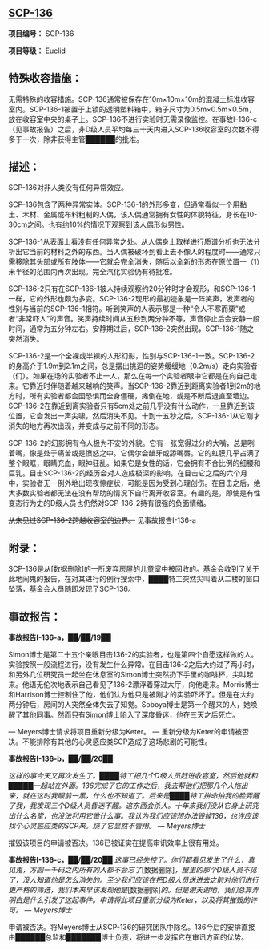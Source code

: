 ## [SCP-136](https://scp-wiki-cn.wikidot.com/scp-136)

**项目编号：** SCP-136

**项目等级：** Euclid

## 特殊收容措施：

无需特殊的收容措施。SCP-136通常被保存在10m×10m×10m的混凝土标准收容室内。SCP-136-1被置于上锁的透明塑料箱中，箱子尺寸为0.5m×0.5m×0.5m，放在收容室中央的桌子上。SCP-136不进行实验时无需录像监控。在事故I-136-c（见事故报告）之后，非D级人员平均每三十天内进入SCP-136收容室的次数不得多于一次，除非获得主管██████的批准。

## 描述：

SCP-136对非人类没有任何异常效应。

SCP-136包含了两种异常实体。SCP-136-1的外形多变，但通常看似一个用黏土、木材、金属或布料粗制的人偶，该人偶通常拥有女性的体貌特征，身长在10-30cm之间。也有约10%的情况下观察到该人偶形似男性。

SCP-136-1从表面上看没有任何异常之处。从人偶身上取样进行质谱分析也无法分析出它当前的材料之外的东西。当人偶被破坏到看上去不像人的程度时——通常只需移除其头部或所有肢体——它就会完全消失，随后以全新的形态在原位置一（1）米半径的范围内再次出现。完全汽化实验仍有待批准。

SCP-136-2只有在SCP-136-1被人持续观察约20分钟时才会现形，和SCP-136-1一样，它的外形也颇为多变。SCP-136-2现形的最初迹象是一阵笑声，发声者的性别与当前的SCP-136-1相符。听到笑声的人表示那是一种“令人不寒而栗”或者“非常吓人”的声音。笑声持续时间从五秒到两分钟不等，声音停止后会安静一段时间，通常为五分钟左右。安静期过后，SCP-136-2突然出现，SCP-136-1随之突然消失。

SCP-136-2是一个全裸或半裸的人形幻影，性别与SCP-136-1一致。SCP-136-2的身高介于1.9m到2.1m之间，总是摆出挑逗的姿势缓缓地（0.2m/s）走向实验者（们）。如果在场的实验者不止一人，那么在每一个实验者眼中它都是在向自己走来。它靠近时伴随着越来越响的笑声。当SCP-136-2靠近到距离实验者1到2m的地方时，所有实验者都会因恐惧而全身僵硬，瘫倒在地，或是不断后退直至墙边。SCP-136-2在靠近到离实验者只有5cm处之前几乎没有什么动作，一旦靠近到该位置，它会发出一声尖啸，然后消失不见。十到十五秒之后，SCP-136-1从它刚才消失的地方再次出现，并变成与之前不同的形态。

SCP-136-2的幻影拥有令人极为不安的外貌。它有一张宽得过分的大嘴，总是咧着嘴，像是处于痛苦或是愤怒之中。它偶尔会龇牙或舔嘴唇。它的虹膜几乎占满了整个眼眶，眼睛充血，眼神狂乱。如果它是女性的话，它会拥有不合比例的细腰和巨乳。目击SCP-136-2的经历会对人造成极深的影响，在目击它之后的六个月中，实验者无一例外地出现夜惊症状，可能是因为受到心理创伤。在目击之后，绝大多数实验者都无法在没有帮助的情况下自行离开收容室。有趣的是，即使是有性变态行为史的D级人员也仍然对SCP-136-2持有很强的负面情绪。

~~从未见过SCP-136-2跨越收容室的边界。~~ 见事故报告I-136-a

## **附录：**

SCP-136是从[数据删除]的一所废弃房屋的儿童室中被回收的。基金会收到了关于此地闹鬼的报告，在对其进行的例行搜索中，████特工突然尖叫着从二楼的窗口坠落，基金会人员随即发现了SCP-136。

## **事故报告：**

**事故报告I-136-a，██/██/19██**

Simon博士是第二十五个亲眼目击136-2的实验者，也是第四个自愿这样做的人。实验按照一般流程进行，没有发生什么异常。在目击136-2之后大约过了两小时，和另外几位研究员一起坐在休息室的Simon博士突然扔下手里的咖啡杯，尖叫起来。他语无伦次地表示自己看见了136-2漂浮着穿过大厅，向他走来。Morris博士和Harrison博士控制住了他，他们认为他只是被刚才的实验吓坏了。但是在大约两分钟后，房间的人突然全体失去了知觉。Soboya博士是第一个醒来的人，她唤醒了其他同事。然而只有Simon博士陷入了深度昏迷，他在三天之后死亡。

— Meyers博士请求将项目重新分级为Keter。
— 重新分级为Keter的申请被否决。不能排除有其他的心灵感应类SCP造成了这场悲剧的可能性。

**事故报告I-136-b，██/██/20██**

*这样的事今天又再次发生了。████特工把几个D级人员赶进收容室，然后他就和█████一起站在外面。136完成了它的工作之后，我去帮他们把那几个人拖出来，就在这时我眼前一黑，什么也不知道了。后来是████特工拼命拍我的脸弄醒了我，我发现三个D级人员昏迷不醒。这东西会杀人。十年来我们没从它身上研究出什么名堂，也没法利用它做什么事。我认为我们应该想办法毁掉136，也许应该找个心灵感应类的SCP来。烧了它显然不管用。
— Meyers博士*

摧毁该项目的申请被否决。136已被证实在提高审讯效率上很有用处。

**事故报告I-136-c，██/██/20██**
*这事已经失控了。你们都看见发生了什么，真见鬼，方圆一千码之内所有的人都不会忘了*[数据删除]*，屋里的那个D级人员不见了，没人知道他是怎么消失的。至少我们应该在把D级人员送进去之前对他们进行更严格的筛选，我们本来早该发现他是*[数据删除]*的。但是谢天谢地，我们总算弄明白是什么引发了这起事件。申请将此项目重新分级为Keter，以及将其摧毁的许可。
— Meyers博士*

申请被否决。将Meyers博士从SCP-136的研究团队中除名。136今后的安排直接由██████总监和███████博士负责，将进一步发挥它在审讯方面的优势。